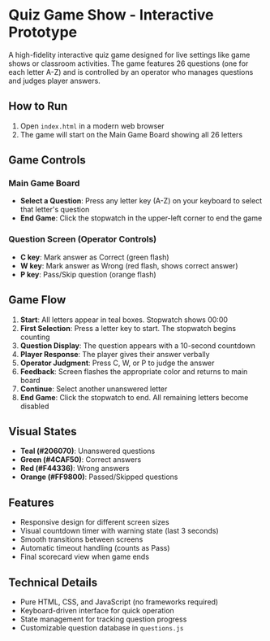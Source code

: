# Quiz Game Show - Interactive Prototype

A high-fidelity interactive quiz game designed for live settings like game shows or classroom activities. The game features 26 questions (one for each letter A-Z) and is controlled by an operator who manages questions and judges player answers.

## How to Run

1. Open `index.html` in a modern web browser
2. The game will start on the Main Game Board showing all 26 letters

## Game Controls

### Main Game Board
- **Select a Question**: Press any letter key (A-Z) on your keyboard to select that letter's question
- **End Game**: Click the stopwatch in the upper-left corner to end the game

### Question Screen (Operator Controls)
- **C key**: Mark answer as Correct (green flash)
- **W key**: Mark answer as Wrong (red flash, shows correct answer)
- **P key**: Pass/Skip question (orange flash)

## Game Flow

1. **Start**: All letters appear in teal boxes. Stopwatch shows 00:00
2. **First Selection**: Press a letter key to start. The stopwatch begins counting
3. **Question Display**: The question appears with a 10-second countdown
4. **Player Response**: The player gives their answer verbally
5. **Operator Judgment**: Press C, W, or P to judge the answer
6. **Feedback**: Screen flashes the appropriate color and returns to main board
7. **Continue**: Select another unanswered letter
8. **End Game**: Click the stopwatch to end. All remaining letters become disabled

## Visual States

- **Teal (#206070)**: Unanswered questions
- **Green (#4CAF50)**: Correct answers
- **Red (#F44336)**: Wrong answers
- **Orange (#FF9800)**: Passed/Skipped questions

## Features

- Responsive design for different screen sizes
- Visual countdown timer with warning state (last 3 seconds)
- Smooth transitions between screens
- Automatic timeout handling (counts as Pass)
- Final scorecard view when game ends

## Technical Details

- Pure HTML, CSS, and JavaScript (no frameworks required)
- Keyboard-driven interface for quick operation
- State management for tracking question progress
- Customizable question database in `questions.js`
